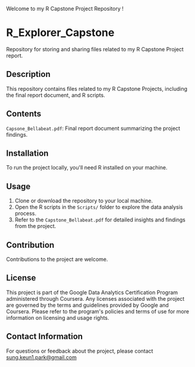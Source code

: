 Welcome to my R Capstone Project Repository !

# R_Explorer_Capstone
Repository for storing and sharing files related to my R Capstone Project report.
## Description
This repository contains files related to my R Capstone Projects, including the final report document, and R scripts.
## Contents
`Capsone_Bellabeat.pdf`: Final report document summarizing the project findings.
## Installation
To run the project locally, you'll need R installed on your machine.
## Usage
1. Clone or download the repository to your local machine.
2. Open the R scripts in the `Scripts/` folder to explore the data analysis process.
3. Refer to the `Capstone_Bellabeat.pdf` for detailed insights and findings from the project.
## Contribution
Contributions to the project are welcome.
## License
This project is part of the Google Data Analytics Certification Program administered through Coursera. Any licenses associated with the project are governed by the terms and guidelines provided by Google and Coursera. Please refer to the program's policies and terms of use for more information on licensing and usage rights.
## Contact Information
For questions or feedback about the project, please contact sung.keun1.park@gmail.com
